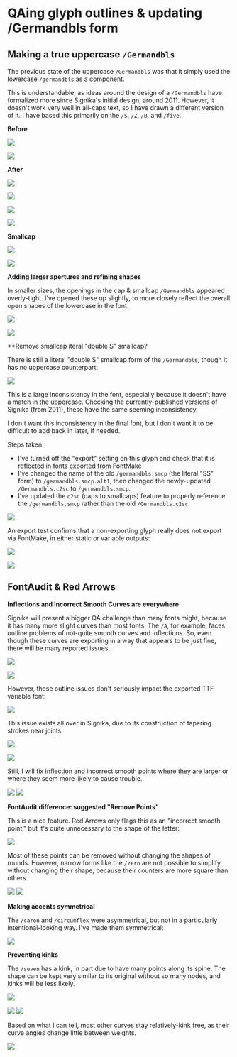 # QAing glyph outlines & updating /Germandbls form

## Making a true uppercase `/Germandbls`

The previous state of the uppercase `/Germandbls` was that it simply used the lowercase `/germandbls` as a component.

This is understandable, as ideas around the design of a `/Germandbls` have formalized more since Signika's initial design, around 2011. However, it doesn't work very well in all-caps text, so I have drawn a different version of it. I have based this primarily on the `/S`, `/Z`, `/B`, and `/five`.

**Before**

![](assets/2018-12-20-13-42-35.png)

![](assets/2018-12-20-13-43-26.png)

**After**

![](assets/2018-12-20-13-43-07.png)

![](assets/2018-12-20-13-43-40.png)

![](assets/2018-12-20-13-47-47.png)

![](assets/2018-12-20-13-47-38.png)

**Smallcap**

![](assets/2018-12-20-14-29-01.png)

![](assets/2018-12-20-14-29-43.png)

**Adding larger apertures and refining shapes**

In smaller sizes, the openings in the cap & smallcap `/Germandbls` appeared overly-tight. I've opened these up slightly, to more closely reflect the overall open shapes of the lowercase in the font.

![](assets/2018-12-20-14-43-31.png)

![](assets/2018-12-20-14-46-29.png)

**Remove smallcap iteral "double S" smallcap?

There is still a literal "double S" smallcap form of the `/Germandbls`, though it has no uppercase counterpart:

![](assets/2018-12-20-15-10-29.png)

This is a large inconsistency in the font, especially because it doesn't have a match in the uppercase. Checking the currently-published versions of Signika (from 2011), these have the same seeming inconsistency.

I don't want this inconsistency in the final font, but I don't want it to be difficult to add back in later, if needed. 

Steps taken:
- I've turned off the "export" setting on this glyph and check that it is reflected in fonts exported from FontMake
- I've changed the name of the old `/germandbls.smcp` (the literal "SS" form) to `/germandbls.smcp.alt1`, then changed the newly-updated `/Germandbls.c2sc` to `/germandbls.smcp`.
- I've updated the `c2sc` (caps to smallcaps) feature to properly reference the `/germandbls.smcp` rather than the old `/Germandbls.c2sc`

![](assets/2018-12-20-15-38-24.png)

An export test confirms that a non-exporting glyph really does not export via FontMake, in either static or variable outputs:

![](assets/2018-12-20-15-54-07.png)

![](assets/2018-12-20-16-17-38.png)

## FontAudit & Red Arrows

**Inflections and Incorrect Smooth Curves are everywhere**

Signika will present a bigger QA challenge than many fonts might, because it has many more slight curves than most fonts. The `/A`, for example, faces outline problems of not-quite smooth curves and inflections. So, even though these curves are exporting in a way that appears to be just fine, there will be many reported issues.

![](assets/2018-12-20-16-40-44.png)

![](assets/2018-12-20-16-44-36.png)

However, these outline issues don't seriously impact the exported TTF variable font:

![](assets/exported-A.gif)

This issue exists all over in Signika, due to its construction of tapering strokes near joints:

![](assets/2018-12-20-16-59-45.png)

![](assets/2018-12-20-17-00-52.png)

Still, I will fix inflection and incorrect smooth points where they are larger or where they seem more likely to cause trouble. 

![](assets/2018-12-20-18-08-30.png)
![](assets/2018-12-20-18-08-44.png)

**FontAudit difference: suggested "Remove Points"**

This is a nice feature. Red Arrows only flags this as an "incorrect smooth point," but it's quite unnecessary to the shape of the letter:

![](assets/2018-12-20-16-58-13.png)

Most of these points can be removed without changing the shapes of rounds. However, narrow forms like the `/zero` are not possible to simplify without changing their shape, because their counters are more square than others.

![](assets/2018-12-20-18-31-52.png)
![](assets/2018-12-20-18-32-11.png)

**Making accents symmetrical**

The `/caron` and `/circumflex` were asymmetrical, but not in a particularly intentional-looking way. I've made them symmetrical:

![](assets/2018-12-20-17-55-16.png)

**Preventing kinks**

The `/seven` has a kink, in part due to have many points along its spine. The shape can be kept very similar to its original without so many nodes, and kinks will be less likely.

![](assets/2018-12-20-18-23-11.png)

![](assets/2018-12-20-18-22-12.png)
![](assets/2018-12-20-18-22-26.png)

Based on what I can tell, most other curves stay relatively-kink free, as their curve angles change little between weights.

![](assets/kink-free.gif)